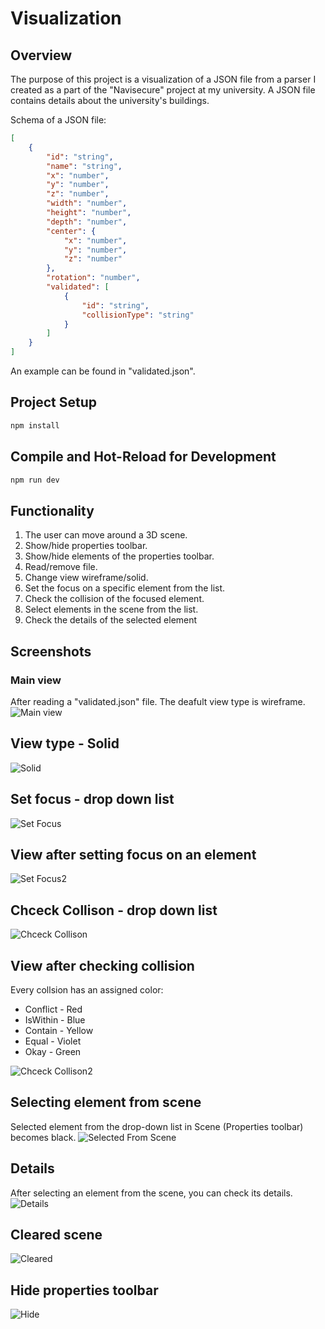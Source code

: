 # Visualization

## Overview
The purpose of this project is a visualization of a JSON file from a parser I created as a part of the "Navisecure" project at my university. A JSON file contains details about the university's buildings.

Schema of a JSON file: 
```json
[
    {
        "id": "string",
        "name": "string",
        "x": "number",
        "y": "number",
        "z": "number",
        "width": "number",
        "height": "number",
        "depth": "number",
        "center": {
            "x": "number",
            "y": "number",
            "z": "number"
        },
        "rotation": "number",
        "validated": [
            {
                "id": "string",
                "collisionType": "string"
            }
        ]
    }
]
```
An example can be found in "validated.json".

## Project Setup
```sh
npm install
```

## Compile and Hot-Reload for Development

```sh
npm run dev
``` 

## Functionality
1. The user can move around a 3D scene.
2. Show/hide properties toolbar.
3. Show/hide elements of the properties toolbar.
4. Read/remove file.
5. Change view wireframe/solid.
6. Set the focus on a specific element from the list.
7. Check the collision of the focused element.
8. Select elements in the scene from the list.
9. Check the details of the selected element

## Screenshots
### Main view 
After reading a "validated.json" file. The deafult view type is wireframe.
![Main view](docs/mainView.jpg)

## View type - Solid
![Solid](docs/solid.jpg)

## Set focus - drop down list
![Set Focus](docs/setFocus.jpg)

## View after setting focus on an element
![Set Focus2](docs/setFocus2.jpg)

## Chceck Collison - drop down list
![Chceck Collison](docs/checkCollision.jpg)

## View after checking collision
Every collsion has an assigned color:
- Conflict - Red
- IsWithin - Blue
- Contain - Yellow
- Equal - Violet
- Okay - Green

![Chceck Collison2](docs/checkCollision2.jpg)

## Selecting element from scene
Selected element from the drop-down list in Scene (Properties toolbar) becomes black.
![Selected From Scene](docs/selectedFromScene.jpg)

## Details
After selecting an element from the scene, you can check its details.
![Details](docs/details.jpg)

## Cleared scene
![Cleared](docs/cleared.jpg)

## Hide properties toolbar
![Hide](docs/hiddenProperties.jpg)

